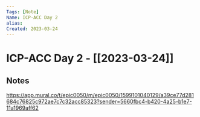 ```yaml
---
Tags: [Note]
Name: ICP-ACC Day 2
alias: 
Created: 2023-03-24
---
```

# ICP-ACC Day 2 - [[2023-03-24]]
## Notes
https://app.mural.co/t/epic0050/m/epic0050/1599101040129/a39ce77d281684c76825c972ae7c7c32acc85323?sender=5660fbc4-b420-4a25-b1e7-11a1969aff62
